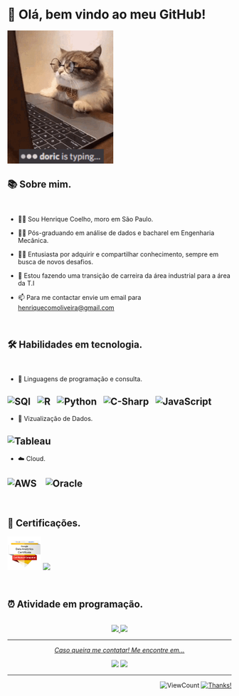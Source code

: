 # 👋 Olá, bem vindo ao meu GitHub! 

<img src="doric-typing.gif"  width="237.6" height="298.8"/> 

## 📚 Sobre mim.
 
<br>

* 👨‍💻 Sou Henrique Coelho, moro em São Paulo.
  
* 👨‍🎓 Pós-graduando em análise de dados e bacharel em Engenharia Mecânica.

* 👨‍🏫 Entusiasta por adquirir e compartilhar conhecimento, sempre em busca de novos desafios.
  
* 💼 Estou fazendo uma transição de carreira da área industrial para a área da T.I
  
* 📫 Para me contactar envie um email para henriquecomoliveira@gmail.com 

<br>

## 🛠️ Habilidades em tecnologia.

<br>

* 📝 Linguagens de programação e consulta.

![SQl](https://img.shields.io/badge/-SQL-05122A?style=flat&logo=SQL&logoColor=007396)&nbsp;&nbsp;
![R](https://img.shields.io/badge/-R-05122A?style=flat&logo=R&logoColor=#276DC3)&nbsp;&nbsp;
![Python](https://img.shields.io/badge/-Python-05122A?style=flat&logo=Python&logoColor=#3776AB)&nbsp;&nbsp;
![C-Sharp](https://img.shields.io/badge/-C%23%20-05122A?style=flat&logo=c-sharp)&nbsp;&nbsp;
![JavaScript](https://img.shields.io/badge/-Java%20Script-05122A?style=flat&logo=JavaScript&logoColor=#F7DF1E)&nbsp;&nbsp;
---

* 🎥 Vizualização de Dados.

![Tableau](https://img.shields.io/badge/-Tableau-05122A?style=flat&logo=Tableau&logoColor=#232F3E)&nbsp;&nbsp;
---

* ☁️ Cloud.

<img src="https://www.loudounchamber.org/wp-content/uploads/2018/02/aws_logo_smile-NEW.png" alt="AWS"
    title="AWS" width="4.5%" /> &nbsp;&nbsp;
<img src="https://cdn.jsdelivr.net/gh/devicons/devicon/icons/oracle/oracle-original.svg" alt="Oracle"
    title="Oracle" width="4.5%" /> &nbsp;&nbsp;    
---

<br>

## 📕 Certificações.

<img src="google-data-analytics-professional-certificate.1.png" width="15%"/> <img src="https://user-images.githubusercontent.com/89171693/156174926-4a9d3e18-b7bf-453d-a0ec-ff225c3ec069.png" width="15%"/> 

<br>

## ⏰ Atividade em programação.

<br>

<div align="center">
  <a href="https://github.com/HenriqueCMO">
  <img height="180em" src="https://github-readme-stats.vercel.app/api?username=HenriqueCMO&show_icons=true&theme=tokyonight&include_all_commits=true&count_private=true"/>
  <img height="180em" src="https://github-readme-stats.vercel.app/api/top-langs/?username=HenriqueCMO&layout=compact&langs_count=7&theme=tokyonight"/>
</div>

 ---
<p align="center">
  <i>Caso queira me contatar! Me encontre em...</i> 
 
<p align="center">  
<a href="https://www.linkedin.com/in/henrique-como/" alt="linkedin" target="_blank">
<img src="https://img.shields.io/badge/LinkedIn-%230077B5.svg?&style=flat-square&logo=linkedin&logoColor=white"></a>
<a href="mailto:<henriquecomoliveira@gmail.com>" alt="gmail" target="_blank">
<img src="https://img.shields.io/badge/-Gmail-FF0000?style=flat-square&labelColor=FF0000&logo=gmail&logoColor=white&link=mailto:<SEUEMAIL>" /></a>  
 
---  
 
<div align="right">
  
![ViewCount](https://views.whatilearened.today/views/github/HenriqueCMO/HenriqueCMO.svg) [![Thanks!](https://img.shields.io/badge/Thanks%20for%20visiting-!-1EAEDB.svg)](https://HenriqueCMO.github.io/HenriqueCMO/)
</div>
